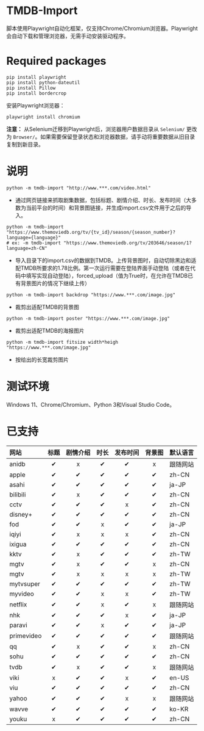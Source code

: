 # TMDB-Import
脚本使用Playwright自动化框架，仅支持Chrome/Chromium浏览器。Playwright会自动下载和管理浏览器，无需手动安装驱动程序。

# Required packages
```
pip install playwright
pip install python-dateutil
pip install Pillow
pip install bordercrop
```

安装Playwright浏览器：
```
playwright install chromium
```

**注意：** 从Selenium迁移到Playwright后，浏览器用户数据目录从 `Selenium/` 更改为 `Browser/`。如果需要保留登录状态和浏览器数据，请手动将重要数据从旧目录复制到新目录。

# 说明
```
python -m tmdb-import "http://www.***.com/video.html"
```
- 通过网页链接来抓取剧集数据，包括标题、剧情介绍、时长、发布时间（大多数为当前平台的时间）和背景图链接，并生成import.csv文件用于之后的导入。
```
python -m tmdb-import "https://www.themoviedb.org/tv/{tv_id}/season/{season_number}?language={language}"
# ex: -m tmdb-import "https://www.themoviedb.org/tv/203646/season/1?language=zh-CN"
```
- 导入目录下的import.csv的数据到TMDB。上传背景图时，自动切除黑边和适配TMDB所要求的1.78比例。第一次运行需要在登陆界面手动登陆（或者在代码中填写实现自动登陆），forced_upload（值为True时，在允许在TMDB已有背景图片的情况下继续上传）
```
python -m tmdb-import backdrop "https://www.***.com/image.jpg"
```
- 裁剪出适配TMDB的背景图
```
python -m tmdb-import poster "https://www.***.com/image.jpg"
```
- 裁剪出适配TMDB的海报图片
```
python -m tmdb-import fitsize width*heigh "https://www.***.com/image.jpg"
```
- 按给出的长宽裁剪图片

# 测试环境
Windows 11、Chrome/Chromium、Python 3和Visual Studio Code。

# 已支持
| 网站 | 标题 | 剧情介绍 | 时长 | 发布时间 | 背景图 | 默认语言 |
| :-----| :----: | :----: | :----: | :----: | :----: | :----- |
| anidb | &#10004; | x | &#10004; | &#10004; | x | 跟随网站 |
| apple | &#10004; | &#10004; | &#10004; | &#10004; | &#10004; | zh-CN |
| asahi | &#10004; | &#10004; | &#10004; | &#10004; | &#10004; | ja-JP |
| bilibili | &#10004; | x | &#10004; | &#10004; | &#10004; | zh-CN |
| cctv | &#10004; | &#10004; | &#10004; | x | &#10004; | zh-CN |
| disney+ | &#10004; | &#10004; | &#10004; | &#10004; | &#10004; | zh-CN |
| fod | &#10004; | &#10004; | x | &#10004; | &#10004; | ja-JP |
| iqiyi | &#10004; | x | x | x | &#10004; | zh-CN |
| ixigua | &#10004; | &#10004; | &#10004; | &#10004; | &#10004; | zh-CN |
| kktv | &#10004; | x | &#10004; | &#10004; | &#10004; | zh-TW |
| mgtv | &#10004; | x | &#10004; | &#10004; | x | zh-CN |
| mgtv | &#10004; | x | x | x | x | zh-TW |
| mytvsuper | &#10004; | &#10004; | &#10004; | &#10004; | &#10004; | zh-TW |
| myvideo | &#10004; |  &#10004; | x | x | &#10004; | zh-TW |
| netflix | &#10004; | &#10004; | x | &#10004; | x | 跟随网站 |
| nhk | &#10004; | &#10004; | &#10004; | x | &#10004; | ja-JP |
| paravi | &#10004; | &#10004; | x | &#10004; | &#10004; | ja-JP |
| primevideo | &#10004; | &#10004; | &#10004; | &#10004; | &#10004; | 跟随网站 |
| qq | &#10004; | x | &#10004; | &#10004; | x | zh-CN |
| sohu | &#10004; | &#10004; | &#10004; | &#10004; | &#10004; | zh-CN |
| tvdb | &#10004; | x | &#10004; | &#10004; | x | 跟随网站 |
| viki | x | &#10004; | &#10004; | x | &#10004; | en-US |
| viu | &#10004; | &#10004; | &#10004; | &#10004; | &#10004; | zh-CN |
| yahoo | &#10004; | &#10004; | &#10004; | x | x | 跟随网站 |
| wavve | &#10004; | &#10004; | &#10004; | &#10004; | &#10004; | ko-KR |
| youku | x | &#10004; | &#10004; | &#10004; | &#10004; | zh-CN |
